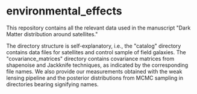 # environmental_effects
This repository contains all the relevant data used in the manuscript "Dark Matter distribution around satellites."

The directory structure is self-explanatory, i.e., the "catalog" directory contains data files for satellites and control sample of field galaxies. The "covariance_matrices" directory contains covariance matrices from shapenoise and Jackknife techniques, as indicated by the corresponding file names. We also provide our measurements obtained with the weak lensing pipeline and the posterior distributions from MCMC sampling in directories bearing signifying names.
